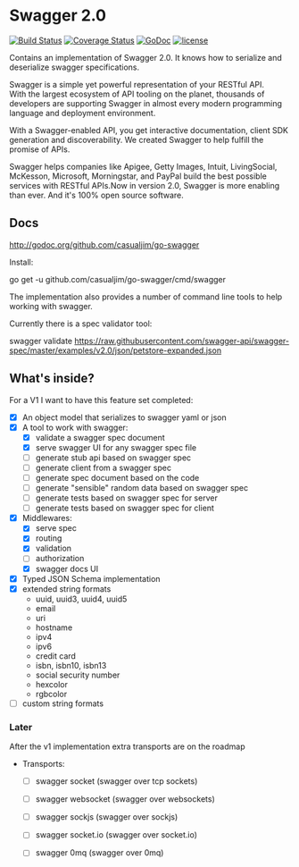 # Swagger 2.0

[![Build Status](https://travis-ci.org/casualjim/go-swagger.svg?branch=master)](https://travis-ci.org/casualjim/go-swagger)
[![Coverage Status](https://coveralls.io/repos/casualjim/go-swagger/badge.svg?branch=master)](https://coveralls.io/r/casualjim/go-swagger?branch=master)
[![GoDoc](https://godoc.org/github.com/casualjim/go-swagger?status.svg)](http://godoc.org/github.com/casualjim/go-swagger)
[![license](http://img.shields.io/badge/license-Apache%20v2-orange.svg)](https://raw.githubusercontent.com/swagger-api/swagger-spec/master/LICENSE)

Contains an implementation of Swagger 2.0.
It knows how to serialize and deserialize swagger specifications.

Swagger is a simple yet powerful representation of your RESTful API.  
With the largest ecosystem of API tooling on the planet, thousands of developers are supporting Swagger
in almost every modern programming language and deployment environment.   

With a Swagger-enabled API, you get interactive documentation, client SDK generation and discoverability.
We created Swagger to help fulfill the promise of APIs.   

Swagger helps companies like Apigee, Getty Images, Intuit, LivingSocial, McKesson, Microsoft, Morningstar, and PayPal 
build the best possible services with RESTful APIs.Now in version 2.0, Swagger is more enabling than ever. 
And it's 100% open source software.

## Docs

http://godoc.org/github.com/casualjim/go-swagger

Install:

  go get -u github.com/casualjim/go-swagger/cmd/swagger

The implementation also provides a number of command line tools to help working with swagger.

Currently there is a spec validator tool:

  swagger validate https://raw.githubusercontent.com/swagger-api/swagger-spec/master/examples/v2.0/json/petstore-expanded.json

## What's inside?

For a V1 I want to have this feature set completed:

- [x] An object model that serializes to swagger yaml or json 
- [x] A tool to work with swagger:
  - [x] validate a swagger spec document
  - [x] serve swagger UI for any swagger spec file
  - [ ] generate stub api based on swagger spec
  - [ ] generate client from a swagger spec
  - [ ] generate spec document based on the code
  - [ ] generate "sensible" random data based on swagger spec
  - [ ] generate tests based on swagger spec for server
  - [ ] generate tests based on swagger spec for client
- [x] Middlewares:
  - [x] serve spec
  - [x] routing
  - [x] validation 
  - [ ] authorization
  - [x] swagger docs UI
- [x] Typed JSON Schema implementation
- [x] extended string formats
  - uuid, uuid3, uuid4, uuid5
  - email
  - uri
  - hostname
  - ipv4
  - ipv6
  - credit card
  - isbn, isbn10, isbn13
  - social security number
  - hexcolor
  - rgbcolor
- [ ] custom string formats

### Later

After the v1 implementation extra transports are on the roadmap

- Transports:
  - [ ] swagger socket (swagger over tcp sockets)
  - [ ] swagger websocket (swagger over websockets)
  - [ ] swagger sockjs (swagger over sockjs)
  - [ ] swagger socket.io (swagger over socket.io)
  - [ ] swagger 0mq (swagger over 0mq)

